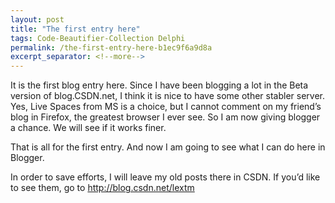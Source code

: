 ```yaml
---
layout: post
title: "The first entry here"
tags: Code-Beautifier-Collection Delphi
permalink: /the-first-entry-here-b1ec9f6a9d8a
excerpt_separator: <!--more-->
---
```

It is the first blog entry here. Since I have been blogging a lot in the Beta version of blog.CSDN.net, I think it is nice to have some other stabler server. Yes, Live Spaces from MS is a choice, but I cannot comment on my friend’s blog in Firefox, the greatest browser I ever see. So I am now giving blogger a chance. We will see if it works finer.

That is all for the first entry. And now I am going to see what I can do here in Blogger.

In order to save efforts, I will leave my old posts there in CSDN. If you’d like to see them, go to http://blog.csdn.net/lextm
<!--more-->